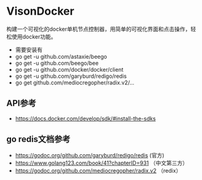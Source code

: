 # VisonDocker
构建一个可视化的docker单机节点控制器，用简单的可视化界面和点击操作，轻松使用docker功能。


- 需要安装有
- go get -u github.com/astaxie/beego
- go get -u github.com/beego/bee
- go get -u github.com/docker/docker/client
- go get -u github.com/garyburd/redigo/redis
- go get github.com/mediocregopher/radix.v2/...

## API参考
- https://docs.docker.com/develop/sdk/#install-the-sdks


## go redis文档参考
- https://godoc.org/github.com/garyburd/redigo/redis (官方)
- https://www.golang123.com/book/41?chapterID=931 （中文第三方）
- https://godoc.org/github.com/mediocregopher/radix.v2 （redix）
